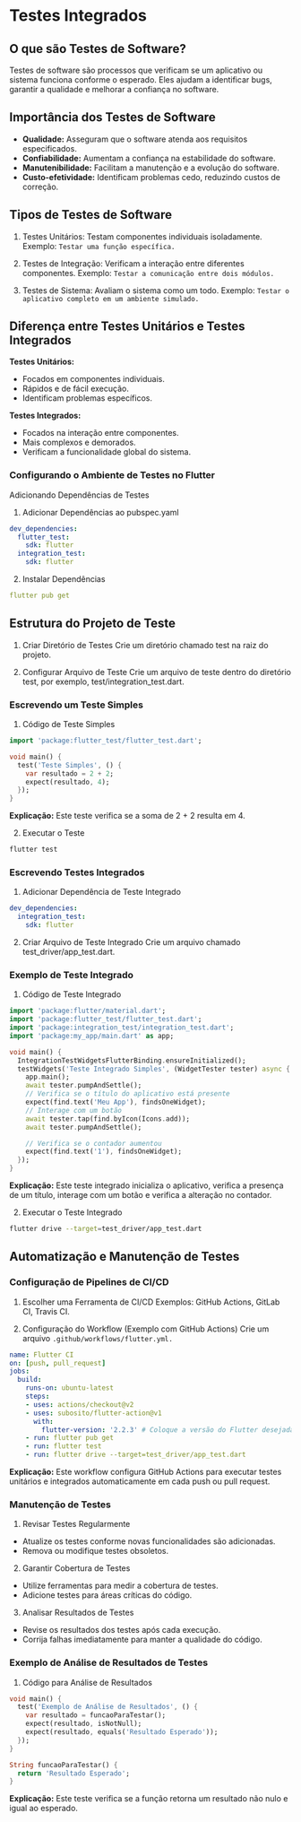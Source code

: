# Testes Integrados
## O que são Testes de Software?
Testes de software são processos que verificam se um aplicativo ou sistema funciona conforme o esperado. Eles ajudam a identificar bugs, garantir a qualidade e melhorar a confiança no software.

## Importância dos Testes de Software
- **Qualidade:** Asseguram que o software atenda aos requisitos especificados.
- **Confiabilidade:** Aumentam a confiança na estabilidade do software.
- **Manutenibilidade:** Facilitam a manutenção e a evolução do software.
- **Custo-efetividade:** Identificam problemas cedo, reduzindo custos de correção.

## Tipos de Testes de Software

1. Testes Unitários:
Testam componentes individuais isoladamente.
Exemplo: `Testar uma função específica.`

2. Testes de Integração:
Verificam a interação entre diferentes componentes.
Exemplo: `Testar a comunicação entre dois módulos.`

3. Testes de Sistema:
Avaliam o sistema como um todo.
Exemplo: `Testar o aplicativo completo em um ambiente simulado.`

## Diferença entre Testes Unitários e Testes Integrados

**Testes Unitários:**
- Focados em componentes individuais.
- Rápidos e de fácil execução.
- Identificam problemas específicos.

**Testes Integrados:**
- Focados na interação entre componentes.
- Mais complexos e demorados.
- Verificam a funcionalidade global do sistema.

### Configurando o Ambiente de Testes no Flutter

Adicionando Dependências de Testes

1. Adicionar Dependências ao pubspec.yaml
```yaml
dev_dependencies:
  flutter_test:
    sdk: flutter
  integration_test:
    sdk: flutter
```
2. Instalar Dependências

```yaml
flutter pub get
```

## Estrutura do Projeto de Teste

1. Criar Diretório de Testes
Crie um diretório chamado test na raiz do projeto.

2. Configurar Arquivo de Teste
Crie um arquivo de teste dentro do diretório test, por exemplo, test/integration_test.dart.

### Escrevendo um Teste Simples

1. Código de Teste Simples
```dart
import 'package:flutter_test/flutter_test.dart';

void main() {
  test('Teste Simples', () {
    var resultado = 2 + 2;
    expect(resultado, 4);
  });
}
```
**Explicação:** Este teste verifica se a soma de 2 + 2 resulta em 4.

2. Executar o Teste
```bash
flutter test
```

### Escrevendo Testes Integrados

1. Adicionar Dependência de Teste Integrado
```yaml
dev_dependencies:
  integration_test:
    sdk: flutter
```

2. Criar Arquivo de Teste Integrado
Crie um arquivo chamado test_driver/app_test.dart.

### Exemplo de Teste Integrado

1. Código de Teste Integrado
```dart
import 'package:flutter/material.dart';
import 'package:flutter_test/flutter_test.dart';
import 'package:integration_test/integration_test.dart';
import 'package:my_app/main.dart' as app;

void main() {
  IntegrationTestWidgetsFlutterBinding.ensureInitialized();
  testWidgets('Teste Integrado Simples', (WidgetTester tester) async {
    app.main();
    await tester.pumpAndSettle();
    // Verifica se o título do aplicativo está presente
    expect(find.text('Meu App'), findsOneWidget);
    // Interage com um botão
    await tester.tap(find.byIcon(Icons.add));
    await tester.pumpAndSettle();

    // Verifica se o contador aumentou
    expect(find.text('1'), findsOneWidget);
  });
}
```
**Explicação:** Este teste integrado inicializa o aplicativo, verifica a presença de um título, interage com um botão e verifica a alteração no contador.

2. Executar o Teste Integrado
```bash
flutter drive --target=test_driver/app_test.dart
```

## Automatização e Manutenção de Testes

### Configuração de Pipelines de CI/CD

1. Escolher uma Ferramenta de CI/CD
Exemplos: GitHub Actions, GitLab CI, Travis CI.

2. Configuração do Workflow (Exemplo com GitHub Actions)
Crie um arquivo `.github/workflows/flutter.yml.`
```yaml
name: Flutter CI
on: [push, pull_request]
jobs:
  build:
    runs-on: ubuntu-latest
    steps:
    - uses: actions/checkout@v2
    - uses: subosito/flutter-action@v1
      with:
        flutter-version: '2.2.3' # Coloque a versão do Flutter desejada
    - run: flutter pub get
    - run: flutter test
    - run: flutter drive --target=test_driver/app_test.dart
```
**Explicação:** Este workflow configura GitHub Actions para executar testes unitários e integrados automaticamente em cada push ou pull request.

### Manutenção de Testes

1. Revisar Testes Regularmente
- Atualize os testes conforme novas funcionalidades são adicionadas.
- Remova ou modifique testes obsoletos.

2. Garantir Cobertura de Testes
- Utilize ferramentas para medir a cobertura de testes.
- Adicione testes para áreas críticas do código.

3. Analisar Resultados de Testes
- Revise os resultados dos testes após cada execução.
- Corrija falhas imediatamente para manter a qualidade do código.

### Exemplo de Análise de Resultados de Testes

1. Código para Análise de Resultados
```dart
void main() {
  test('Exemplo de Análise de Resultados', () {
    var resultado = funcaoParaTestar();
    expect(resultado, isNotNull);
    expect(resultado, equals('Resultado Esperado'));
  });
}

String funcaoParaTestar() {
  return 'Resultado Esperado';
}
```
**Explicação:** Este teste verifica se a função retorna um resultado não nulo e igual ao esperado.